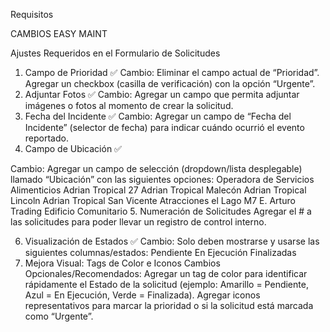 Requisitos

CAMBIOS EASY MAINT
 
Ajustes Requeridos en el Formulario de Solicitudes
1. Campo de Prioridad ✅
Cambio:
Eliminar el campo actual de “Prioridad”.
Agregar un checkbox (casilla de verificación) con la opción “Urgente”.
2. Adjuntar Fotos ✅
Cambio:
Agregar un campo que permita adjuntar imágenes o fotos al momento de crear la solicitud.
3. Fecha del Incidente ✅
Cambio:
Agregar un campo de “Fecha del Incidente” (selector de fecha) para indicar cuándo ocurrió el evento reportado.
4. Campo de Ubicación ✅
<!-- TODO: CREAR UN ENUM O JSON O UTILS PARA CREAR LAS UBICACIONES Y QUE SE ALIMENTE DONDE SEA QUE SE UTILICE DESDE UN SOLO LOGAR -->
Cambio:
Agregar un campo de selección (dropdown/lista desplegable) llamado “Ubicación” con las siguientes opciones:
Operadora de Servicios Alimenticios
Adrian Tropical 27
Adrian Tropical Malecón
Adrian Tropical Lincoln
Adrian Tropical San Vicente
Atracciones el Lago
M7
E. Arturo Trading
Edificio Comunitario
5. Numeración de Solicitudes
Agregar el # a las solicitudes para poder llevar un registro de control interno.
 
6. Visualización de Estados ✅
Cambio:
Solo deben mostrarse y usarse las siguientes columnas/estados:
Pendiente
En Ejecución
Finalizadas
7. Mejora Visual: Tags de Color e Iconos
Cambios Opcionales/Recomendados:
Agregar un tag de color para identificar rápidamente el Estado de la solicitud (ejemplo: Amarillo = Pendiente, Azul = En Ejecución, Verde = Finalizada).
Agregar iconos representativos para marcar la prioridad o si la solicitud está marcada como “Urgente”.